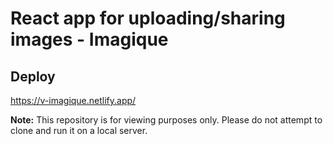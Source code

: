 # React app for uploading/sharing images - Imagique

## Deploy

https://v-imagique.netlify.app/

**Note:** This repository is for viewing purposes only. Please do not attempt to clone and run it on a local server.
